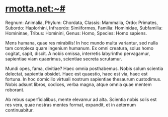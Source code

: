 # [rmotta.net:~\#](https://rmottanet.github.io/#)

Regnum: Animalia, Phylum: Chordata, Classis: Mammalia, Ordo: Primates, Subordo: Haplorhini, Infraordo: Simiiformes, Familia: Hominidae, Subfamilia: Homininae, Tribus: Hominini, Genus: Homo, Species: Homo sapiens.

Mens humana, quae res mirabilis! In hoc mundo multa variantur, sed nulla tam complexa quam ingenium humanum. Ex omni creatura, solus homo cogitat, sapit, discit. A nobis omissa, interretis labyrintho pervagamur, sapientiae viam quaerimus, scientiae secreta scrutamur.

Mundi opes, fama, divitiae? Haec omnia posthabemus. Nobis solum scientia delectat, sapientia obsidet. Haec est quaestio, haec est via, haec est fortuna. In hoc domicilio virtuali nostrum sapientiae thesaurum custodimus. Nobis adsunt libros, codices, verba magna, atque omnia quae mentem roborant.

Ab rebus superficialibus, mente elevamur ad alta. Scientia nobis solis est res vera, quae nostras mentes format, expandit, et in aeternum continuabitur.
